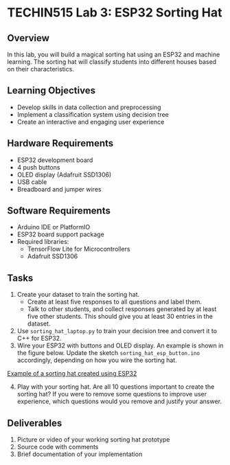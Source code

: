 # TECHIN515 Lab 3: ESP32 Sorting Hat

## Overview
In this lab, you will build a magical sorting hat using an ESP32 and machine learning. The sorting hat will classify students into different houses based on their characteristics. 

## Learning Objectives
- Develop skills in data collection and preprocessing
- Implement a classification system using decision tree
- Create an interactive and engaging user experience

## Hardware Requirements
- ESP32 development board
- 4 push buttons
- OLED display (Adafruit SSD1306)
- USB cable
- Breadboard and jumper wires

## Software Requirements
- Arduino IDE or PlatformIO
- ESP32 board support package
- Required libraries:
  - TensorFlow Lite for Microcontrollers
  - Adafruit SSD1306


## Tasks
1. Create your dataset to train the sorting hat.
   - Create at least five responses to all questions and label them.
   - Talk to other students, and collect responses generated by at least five other students. This should give you at least 30 entries in the dataset.
2. Use `sorting_hat_laptop.py` to train your decision tree and convert it to C++ for ESP32.
3. Wire your ESP32 with buttons and OLED display. An example is shown in the figure below. Update the sketch `sorting_hat_esp_button.ino` accordingly, depending on how you wire the sorting hat.

[Example of a sorting hat created using ESP32](/assets/sorting_hat_button.png)

4. Play with your sorting hat. Are all 10 questions important to create the sorting hat? If you were to remove some questions to improve user experience, which questions would you remove and justify your answer.

## Deliverables
1. Picture or video of your working sorting hat prototype
2. Source code with comments
3. Brief documentation of your implementation
